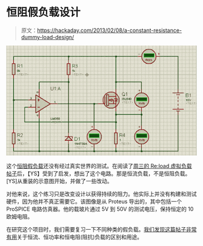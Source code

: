 # 恒阻假负载设计

> 原文：<https://hackaday.com/2013/02/08/a-constant-resistance-dummy-load-design/>

![constant-resistance-dummy-load](img/aaeec9f2587a07844da4c85f62fa15c9.png)

这个[恒阻假负载](http://embedderslife.wordpress.com/2013/02/07/dummy-load-now-truly-resistive/)还没有经过真实世界的测试。在阅读了[周三的 Re:load 虚拟负载帖子](http://hackaday.com/2013/02/06/reload-an-open-source-dummy-load/)后，【YS】受到了启发，想出了这个电路。那是恒流负载，不是恒阻负载。[YS]从重装的示意图开始，并做了一些改动。

对他来说，这个练习只是改变设计以获得持续的阻力。他实际上并没有构建和测试硬件，因为他并不真正需要它。该图像是从 Proteus 导出的，其中包括一个 ProSPICE 电路仿真器。他的载玻片通过 5V 到 50V 的测试电压，保持恒定的 10 欧姆电阻。

在研究这个项目时，我们需要复习一下不同种类的假负载。[我们发现这篇帖子非常有用](http://electronics.stackexchange.com/questions/38856/constant-current-constant-power-and-constant-impedance-loads/38862#38862)关于恒流、恒功率和恒电阻(阻抗)负载的区别和用途。